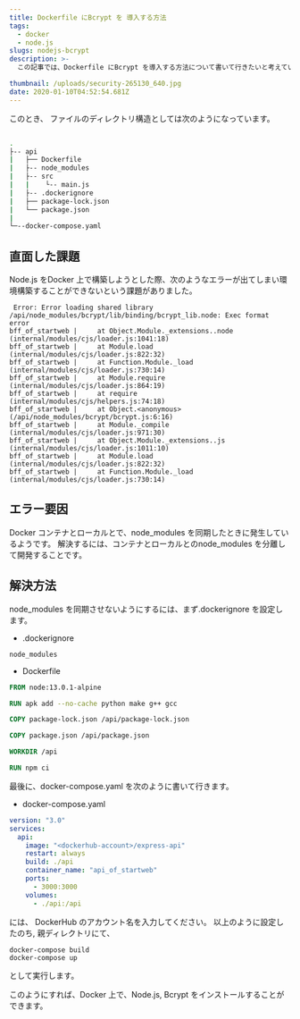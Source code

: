 ```yaml
---
title: Dockerfile にBcrypt を 導入する方法
tags:
  - docker
  - node.js
slugs: nodejs-bcrypt
description: >-
  この記事では、Dockerfile にBcrypt を導入する方法について書いて行きたいと考えています。

thumbnail: /uploads/security-265130_640.jpg
date: 2020-01-10T04:52:54.681Z
---
```

 このとき、 ファイルのディレクトリ構造としては次のようになっています。

```bash

.
├-- api
|   ├── Dockerfile
|   ├-- node_modules
|   ├-- src
|   |    └-- main.js 
|   ├-- .dockerignore
|   ├── package-lock.json
|   └── package.json
|
└─--docker-compose.yaml
```

## 直面した課題

Node.js をDocker 上で構築しようとした際、次のようなエラーが出てしまい環境構築することができないという課題がありました。

```
 Error: Error loading shared library /api/node_modules/bcrypt/lib/binding/bcrypt_lib.node: Exec format error
bff_of_startweb |     at Object.Module._extensions..node (internal/modules/cjs/loader.js:1041:18)
bff_of_startweb |     at Module.load (internal/modules/cjs/loader.js:822:32)
bff_of_startweb |     at Function.Module._load (internal/modules/cjs/loader.js:730:14)
bff_of_startweb |     at Module.require (internal/modules/cjs/loader.js:864:19)
bff_of_startweb |     at require (internal/modules/cjs/helpers.js:74:18)
bff_of_startweb |     at Object.<anonymous> (/api/node_modules/bcrypt/bcrypt.js:6:16)
bff_of_startweb |     at Module._compile (internal/modules/cjs/loader.js:971:30)
bff_of_startweb |     at Object.Module._extensions..js (internal/modules/cjs/loader.js:1011:10)
bff_of_startweb |     at Module.load (internal/modules/cjs/loader.js:822:32)
bff_of_startweb |     at Function.Module._load (internal/modules/cjs/loader.js:730:14)
```
## エラー要因

Docker コンテナとローカルとで、node_modules を同期したときに発生しているようです。 解決するには、コンテナとローカルとのnode_modules を分離して開発することです。

## 解決方法

node_modules を同期させないようにするには、まず.dockerignore を設定します。

* .dockerignore

```
node_modules
```

* Dockerfile

```Dockerfile
FROM node:13.0.1-alpine 

RUN apk add --no-cache python make g++ gcc 

COPY package-lock.json /api/package-lock.json

COPY package.json /api/package.json

WORKDIR /api

RUN npm ci
```

最後に、docker-compose.yaml を次のように書いて行きます。

* docker-compose.yaml

```yaml
version: "3.0"
services:
  api:
    image: "<dockerhub-account>/express-api"
    restart: always
    build: ./api
    container_name: "api_of_startweb"
    ports:
      - 3000:3000
    volumes: 
      - ./api:/api
```

<docker-hub-account> には、 DockerHub のアカウント名を入力してください。 
以上のように設定したのち, 親ディレクトリにて、

```
docker-compose build
docker-compose up
```

として実行します。

このようにすれば、Docker 上で、Node.js, Bcrypt をインストールすることができます。
